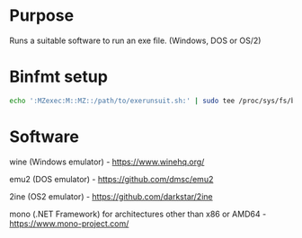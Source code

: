 # Purpose
Runs a suitable software to run an exe file. (Windows, DOS or OS/2)

# Binfmt setup
```bash
echo ':MZexec:M::MZ::/path/to/exerunsuit.sh:' | sudo tee /proc/sys/fs/binfmt_misc/register
```

# Software  
  wine (Windows emulator) - https://www.winehq.org/
  
  emu2 (DOS emulator) - https://github.com/dmsc/emu2
  
  2ine (OS2 emulator) - https://github.com/darkstar/2ine

  mono (.NET Framework) for architectures other than x86 or AMD64 - https://www.mono-project.com/
